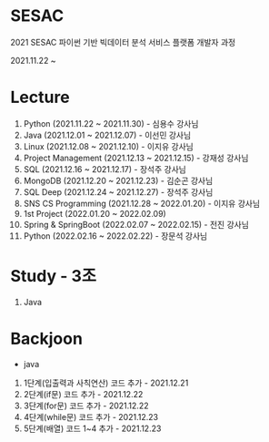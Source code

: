 # SESAC
2021 SESAC 파이썬 기반 빅데이터 분석 서비스 플랫폼 개발자 과정

2021.11.22 ~


# Lecture

1. Python (2021.11.22 ~ 2021.11.30) - 심용수 강사님
2. Java (2021.12.01 ~ 2021.12.07) - 이선민 강사님
3. Linux (2021.12.08 ~ 2021.12.10) - 이지유 강사님
4. Project Management (2021.12.13 ~ 2021.12.15) - 강재성 강사님
5. SQL (2021.12.16 ~ 2021.12.17) - 장석주 강사님
6. MongoDB (2021.12.20 ~ 2021.12.23) - 김순곤 강사님
7. SQL Deep (2021.12.24 ~ 2021.12.27) - 장석주 강사님
8. SNS CS Programming (2021.12.28 ~ 2022.01.20) - 이지유 강사님
9. 1st Project (2022.01.20 ~ 2022.02.09)
10. Spring & SpringBoot (2022.02.07 ~ 2022.02.15) - 전진 강사님
11. Python (2022.02.16 ~ 2022.02.22) - 장문석 강사님


# Study - 3조

1. Java

# Backjoon

- java
1. 1단계(입출력과 사칙연산) 코드 추가 - 2021.12.21
2. 2단계(if문) 코드 추가 - 2021.12.22
3. 3단계(for문) 코드 추가 - 2021.12.22
4. 4단계(while문) 코드 추가 - 2021.12.23
5. 5단계(배열) 코드 1~4 추가 - 2021.12.23
